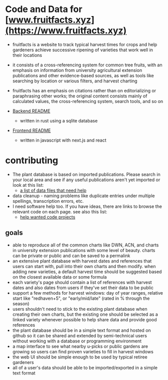# Code and Data for [www.fruitfacts.xyz](https://www.fruitfacts.xyz)
* fruitfacts is a website to track typical harvest times for crops and help gardeners achieve successive ripening of varieties that work well in their locations
* it consists of a cross-referencing system for common tree fruits, with an emphasis on information from university agricultural extension publications and other evidence-based sources, as well as tools like searching by location or various filters, and harvest charting
* fruitfacts has an emphasis on citations rather than on editorializing or paraphrasing other works; the original content consists mainly of calculated values, the cross-referencing system, search tools, and so on

* [Backend README](backend/README.md)
  * written in rust using a sqlite database
* [Frontend README](frontend/README.md)
  * written in javascript with next.js and react

# contributing
* The plant database is based on imported publications.  Please search in your local area and see if any useful publications aren't yet imported or look at this list:
  * [a list of data files that need help](plant_database/help_needed.md)
* data cleanup - naming problems like duplicate entries under multiple spellings, transcription errors, etc.
* I need software help too.  If you have ideas, there are links to browse the relevant code on each page. see also this list:
  * [help wanted code projects](help%20wanted.md)

## goals
* able to reproduce all of the common charts like DWN, ACN, and charts in university extension publications with some level of beauty. charts can be private or public and can be saved to a permalink
* an extensive plant database with harvest dates and references that users can start with, pull into their own charts and then modify. when adding new varieties, a default harvest time should be suggested based on the closest available data or some formula
* each variety's page should contain a list of references with harvest dates and also dates from users if they've set their data to be public
* support a few methods for harvest windows: day of year ranges, relative start like "redhaven+5", or "early/mid/late" (rated in % through the season)
* users shouldn't need to stick to the existing plant database when creating their own charts, but the existing one should be selected as a linked variety whenever possible to help share data and provide good references
* the plant database should be in a simple text format and hosted on github so it can be shared and extended by semi-technical users without working with a database or programming environment
* a map interface to see what nearby u-picks or public gardens are growing so users can find proven varieties to fill in harvest windows
* the web UI should be simple enough to be used by typical retiree gardeners
* all of a user's data should be able to be imported/exported in a simple text format
